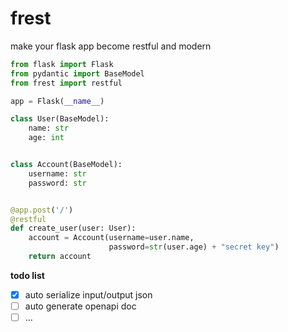 # frest

make your flask app become restful and modern

```python
from flask import Flask
from pydantic import BaseModel
from frest import restful

app = Flask(__name__)

class User(BaseModel):
    name: str
    age: int


class Account(BaseModel):
    username: str
    password: str


@app.post('/')
@restful
def create_user(user: User):
    account = Account(username=user.name,
                      password=str(user.age) + "secret key")
    return account
```

**todo list**

- [x] auto serialize input/output json
- [ ] auto generate openapi doc
- [ ] ...
